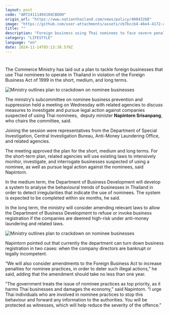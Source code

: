 ```yaml
---
layout: post
code: "ART24111404104CBOOH"
origin_url: "https://www.nationthailand.com/news/policy/40043268"
image: "https://github.com/user-attachments/assets/cb7bccb4-46e4-4172-a288-f64a076a81fa"
title: ""
description: "Foreign business using Thai nominees to face severe penalties under new plans, Commerce Ministry subcommittee says"
category: "LIFESTYLE"
language: "en"
date: 2024-11-14T05:13:38.578Z
---
```


# 









The Commerce Ministry has laid out a plan to tackle foreign businesses that use Thai nominees to operate in Thailand in violation of the Foreign Business Act of 1999 in the short, medium, and long terms.

  ![Ministry outlines plan to crackdown on nominee businesses](https://github.com/user-attachments/assets/83fb4244-7419-4fd9-94f4-e8bef1812f46)

The ministry’s subcommittee on nominee business prevention and suppression held a meeting on Wednesday with related agencies to discuss measures to investigate and pursue legal action against companies suspected of using Thai nominees,  deputy minister **Napintorn Srisanpang**, who chairs the committee, said.

Joining the session were representatives from the Department of Special Investigation, Central Investigation Bureau, Anti-Money Laundering Office, and related agencies.

The meeting approved the plan for the short, medium and long terms. For the short-term plan, related agencies will use existing laws to intensively monitor, investigate, and interrogate businesses suspected of using a nominee, as well as pursue legal action against the nominees, said Napintorn.

In the medium term, the Department of Business Development will develop a system to analyse the behavioural trends of businesses in Thailand in order to detect irregularities that indicate the use of nominees. The system is expected to be completed within six months, he said.

In the long term, the ministry will consider amending relevant laws to allow the Department of Business Development to refuse or invoke business registration if the companies are deemed high-risk under anti-money laundering and related laws.

  ![Ministry outlines plan to crackdown on nominee businesses](https://media.nationthailand.com/uploads/images/contents/w1024/2024/11/k8X5AItOoma6vmXsCTTk.webp?x-image-process=style/lg-webp)

Napintorn pointed out that currently the department can turn down business registration in two cases: when the company directors are bankrupt or legally incompetent.

“We will also consider amendments to the Foreign Business Act to increase penalties for nominee practices, in order to deter such illegal actions,” he said, adding that the amendment should take no less than one year.

“The government treats the issue of nominee practices as top priority, as it harms Thai businesses and damages the economy,” said Napintorn. “I urge Thai individuals who are involved in nominee practices to stop this behaviour and forward any information to the authorities. You will be protected as witnesses, which will help reduce the severity of the offence.”